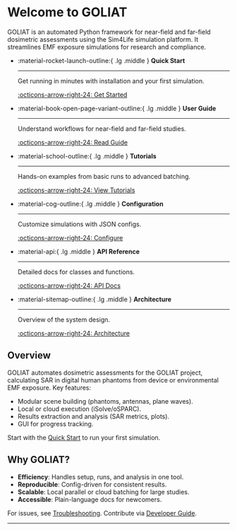 # Welcome to GOLIAT

GOLIAT is an automated Python framework for near-field and far-field dosimetric assessments using the Sim4Life simulation platform. It streamlines EMF exposure simulations for research and compliance.

<div class="grid cards" markdown>

-   :material-rocket-launch-outline:{ .lg .middle } **Quick Start**

    ---

    Get running in minutes with installation and your first simulation.

    [:octicons-arrow-right-24: Get Started](quick_start.md)

-   :material-book-open-page-variant-outline:{ .lg .middle } **User Guide**

    ---

    Understand workflows for near-field and far-field studies.

    [:octicons-arrow-right-24: Read Guide](user_guide.md)

-   :material-school-outline:{ .lg .middle } **Tutorials**

    ---

    Hands-on examples from basic runs to advanced batching.

    [:octicons-arrow-right-24: View Tutorials](tutorials/basic.md)

-   :material-cog-outline:{ .lg .middle } **Configuration**

    ---

    Customize simulations with JSON configs.

    [:octicons-arrow-right-24: Configure](configuration.md)

-   :material-api:{ .lg .middle } **API Reference**

    ---

    Detailed docs for classes and functions.

    [:octicons-arrow-right-24: API Docs](api.md)

-   :material-sitemap-outline:{ .lg .middle } **Architecture**

    ---

    Overview of the system design.

    [:octicons-arrow-right-24: Architecture](architecture_overview.md)

</div>

## Overview

GOLIAT automates dosimetric assessments for the GOLIAT project, calculating SAR in digital human phantoms from device or environmental EMF exposure. Key features:

- Modular scene building (phantoms, antennas, plane waves).
- Local or cloud execution (iSolve/oSPARC).
- Results extraction and analysis (SAR metrics, plots).
- GUI for progress tracking.

Start with the [Quick Start](quick_start.md) to run your first simulation.

## Why GOLIAT?

- **Efficiency**: Handles setup, runs, and analysis in one tool.
- **Reproducible**: Config-driven for consistent results.
- **Scalable**: Local parallel or cloud batching for large studies.
- **Accessible**: Plain-language docs for newcomers.

For issues, see [Troubleshooting](troubleshooting.md). Contribute via [Developer Guide](developer_guide.md).

---